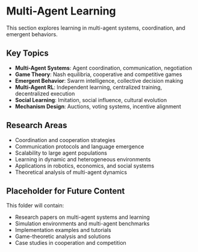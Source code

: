 # Multi-Agent Learning

This section explores learning in multi-agent systems, coordination, and emergent behaviors.

## Key Topics

- **Multi-Agent Systems**: Agent coordination, communication, negotiation
- **Game Theory**: Nash equilibria, cooperative and competitive games
- **Emergent Behavior**: Swarm intelligence, collective decision making
- **Multi-Agent RL**: Independent learning, centralized training, decentralized execution
- **Social Learning**: Imitation, social influence, cultural evolution
- **Mechanism Design**: Auctions, voting systems, incentive alignment

## Research Areas

- Coordination and cooperation strategies
- Communication protocols and language emergence
- Scalability to large agent populations
- Learning in dynamic and heterogeneous environments
- Applications in robotics, economics, and social systems
- Theoretical analysis of multi-agent dynamics

## Placeholder for Future Content

This folder will contain:
- Research papers on multi-agent systems and learning
- Simulation environments and multi-agent benchmarks
- Implementation examples and tutorials
- Game-theoretic analysis and solutions
- Case studies in cooperation and competition